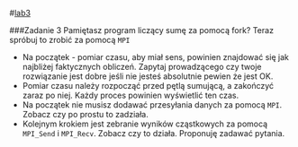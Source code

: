 #[lab3](https://github.com/mmotel/zjp-labs/tree/master/lab3)

###Zadanie 3
Pamiętasz program liczący sumę za pomocą fork? Teraz spróbuj to zrobić za pomocą `MPI`

* Na początek - pomiar czasu, aby miał sens, powinien znajdować się jak najbliżej faktycznych obliczeń. Zapytaj prowadzącego czy twoje rozwiązanie jest dobre jeśli nie jesteś absolutnie pewien że jest OK.
* Pomiar czasu należy rozpocząć przed pętlą sumującą, a zakończyć zaraz po niej. Każdy proces powinien wyświetlić ten czas.
* Na początek nie musisz dodawać przesyłania danych za pomocą `MPI`. Zobacz czy po prostu to zadziała.
* Kolejnym krokiem jest zebranie wyników cząstkowych za pomocą `MPI_Send` i `MPI_Recv`. Zobacz czy to działa. Proponuję zadawać pytania. 
